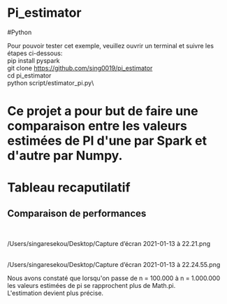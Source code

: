 # Pi_estimator
#Python

Pour pouvoir tester cet exemple, veuillez ouvrir un terminal et suivre les étapes ci-dessous:\
pip install pyspark\
git clone https://github.com/sing0019/pi_estimator \
cd pi_estimator\
python script/estimator_pi.py\

# Ce projet a pour but de faire une comparaison entre les valeurs estimées de PI d'une par Spark et d'autre par Numpy.

# Tableau recaputilatif 
## Comparaison de performances
<br />

/Users/singaresekou/Desktop/Capture d’écran 2021-01-13 à 22.21.png

<br />
/Users/singaresekou/Desktop/Capture d’écran 2021-01-13 à 22.24.55.png

Nous avons constaté que lorsqu'on passe de n = 100.000 à n = 1.000.000 <br />
les valeurs estimées de pi se rapprochent plus de Math.pi. <br />
L'estimation devient plus précise.

